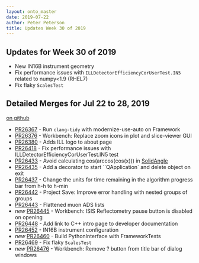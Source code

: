 ```yaml
---
layout: onto_master
date: 2019-07-22
author: Peter Peterson
title: Updates Week 30 of 2019
---
```

Updates for Week 30 of 2019
---------------------------
* New IN16B instrument geometry
* Fix performance issues with `ILLDetectorEfficiencyCorUserTest.IN5` related to numpy<1.9 (RHEL7)
* Fix flaky `ScalesTest`

Detailed Merges for Jul 22 to 28, 2019
--------------------------------------
[on github](https://github.com/mantidproject/mantid/pulls?q=is%3Apr+merged%3A2019-07-23..2019-07-28)

* [PR26367](https://github.com/mantidproject/mantid/pull/26367) - Run `clang-tidy` with modernize-use-auto on Framework
* [PR26376](https://github.com/mantidproject/mantid/pull/26376) - Workbench: Replace zoom icons in plot and slice-viewer GUI
* [PR26380](https://github.com/mantidproject/mantid/pull/26380) - Adds ILL logo to about page
* [PR26418](https://github.com/mantidproject/mantid/pull/26418) - Fix performance issues with ILLDetectorEfficiencyCorUserTest.IN5 test
* [PR26433](https://github.com/mantidproject/mantid/pull/26433) - Avoid calculating cos(arccos(cos(x))) in [SolidAngle](https://docs.mantidproject.org/nightly/algorithms/SolidAngle-v1.html)
* [PR26435](https://github.com/mantidproject/mantid/pull/26435) - Add a decorator to start ``QApplication` and delete object on exit
* [PR26437](https://github.com/mantidproject/mantid/pull/26437) - Change the units for time remaining in the algorithm progress bar from h-h to h-min
* [PR26442](https://github.com/mantidproject/mantid/pull/26442) - Project Save: Improve error handling with nested groups of groups
* [PR26443](https://github.com/mantidproject/mantid/pull/26443) - Flattened muon ADS lists
* *new* [PR26445](https://github.com/mantidproject/mantid/pull/26445) - Workbench: ISIS Reflectometry pause button is disabled on opening
* [PR26448](https://github.com/mantidproject/mantid/pull/26448) - Add link to C++ intro page to developer documentation
* [PR26452](https://github.com/mantidproject/mantid/pull/26452) - IN16B instrument configuration
* *new* [PR26460](https://github.com/mantidproject/mantid/pull/26460) - Build PythonInterface with FrameworkTests
* [PR26469](https://github.com/mantidproject/mantid/pull/26469) - Fix flaky `ScalesTest`
* *new* [PR26476](https://github.com/mantidproject/mantid/pull/26476) - Workbench: Remove ? button from title bar of dialog windows
